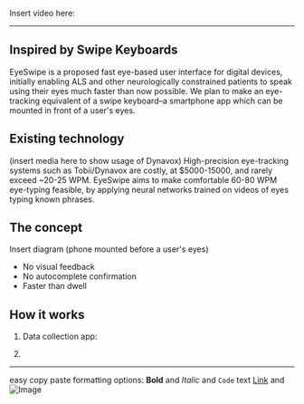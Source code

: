 
Insert video here:

---

## Inspired by Swipe Keyboards

EyeSwipe is a proposed fast eye-based user interface for digital devices, initially enabling ALS and other neurologically constrained patients to speak using their eyes much faster than now possible. We plan to make an eye-tracking equivalent of a swipe keyboard–a smartphone app which can be mounted in front of a user's eyes.

## Existing technology
(insert media here to show usage of Dynavox)
High-precision eye-tracking systems such as Tobii/Dynavox are costly, at $5000-15000, and rarely exceed ~20-25 WPM. EyeSwipe aims to make comfortable 60-80 WPM eye-typing feasible, by applying neural networks trained on videos of eyes typing known phrases.

## The concept

Insert diagram (phone mounted before a user's eyes)

- No visual feedback
- No autocomplete confirmation
- Faster than dwell


## How it works

1. Data collection app:



2. 




---
easy copy paste formatting options:
**Bold** and _Italic_ and `Code` text
[Link](url) and ![Image](src)
